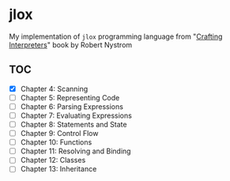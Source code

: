 # jlox

My implementation of `jlox` programming language from "[Crafting Interpreters][book]" book by Robert Nystrom 

## TOC

* [x] Chapter 4: Scanning
* [ ] Chapter 5: Representing Code
* [ ] Chapter 6: Parsing Expressions
* [ ] Chapter 7: Evaluating Expressions
* [ ] Chapter 8: Statements and State
* [ ] Chapter 9: Control Flow
* [ ] Chapter 10: Functions
* [ ] Chapter 11: Resolving and Binding
* [ ] Chapter 12: Classes
* [ ] Chapter 13: Inheritance

[book]: https://craftinginterpreters.com/
